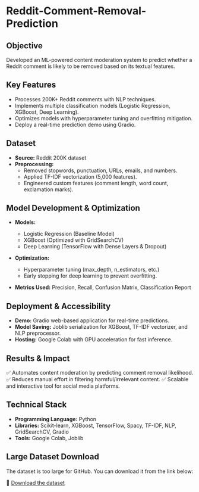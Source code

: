 # Reddit-Comment-Removal-Prediction

## Objective
Developed an ML-powered content moderation system to predict whether a Reddit comment is likely to be removed based on its textual features.

## Key Features
- Processes 200K+ Reddit comments with NLP techniques.
- Implements multiple classification models (Logistic Regression, XGBoost, Deep Learning).
- Optimizes models with hyperparameter tuning and overfitting mitigation.
- Deploy a real-time prediction demo using Gradio.

## Dataset
- **Source:** Reddit 200K dataset
- **Preprocessing:**
  - Removed stopwords, punctuation, URLs, emails, and numbers.
  - Applied TF-IDF vectorization (5,000 features).
  - Engineered custom features (comment length, word count, exclamation marks).

## Model Development & Optimization
- **Models:**
  - Logistic Regression (Baseline Model)
  - XGBoost (Optimized with GridSearchCV)
  - Deep Learning (TensorFlow with Dense Layers & Dropout)
- **Optimization:**
  - Hyperparameter tuning (max_depth, n_estimators, etc.)
  - Early stopping for deep learning to prevent overfitting.

- **Metrics Used:** Precision, Recall, Confusion Matrix, Classification Report

## Deployment & Accessibility
- **Demo:** Gradio web-based application for real-time predictions.
- **Model Saving:** Joblib serialization for XGBoost, TF-IDF vectorizer, and NLP preprocessor.
- **Hosting:** Google Colab with GPU acceleration for fast inference.

## Results & Impact
✅ Automates content moderation by predicting comment removal likelihood.
✅ Reduces manual effort in filtering harmful/irrelevant content.
✅ Scalable and interactive tool for social media platforms.

## Technical Stack
- **Programming Language:** Python
- **Libraries:** Scikit-learn, XGBoost, TensorFlow, Spacy, TF-IDF, NLP, GridSearchCV, Gradio
- **Tools:** Google Colab, Joblib

## Large Dataset Download  
The dataset is too large for GitHub. You can download it from the link below:  

🔗 [Download the dataset](https://drive.google.com/drive/folders/1_Ca1nzzuupRkUbfEb1y5el6RpMvxlZiv?usp=share_link)  
